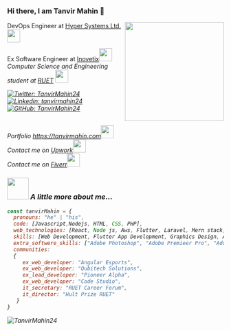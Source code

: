 ### Hi there, I am Tanvir Mahin 👋
<img align='right' src="https://media.giphy.com/media/lq4OYg1yffhDdrnL39/giphy.gif" width="230">
<p>DevOps Engineer at <a href="[https://inovetix.com](https://hypersystems.com.bd/)"> Hyper Systems Ltd.</a><img src="https://media.giphy.com/media/WUlplcMpOCEmTGBtBW/giphy.gif" width="30"></br>
<p>Ex Software Engineer at <a href="https://inovetix.com"> Inovetix</a><img src="https://media.giphy.com/media/WUlplcMpOCEmTGBtBW/giphy.gif" width="30"></br><em>Computer Science and Engineering student at <a href="https://www.ruet.ac.bd/">RUET</a> <img src="https://media.giphy.com/media/fYSnHlufseco8Fh93Z/giphy.gif" width="30">
  </p>

[![Twitter: TanvirMahin24](https://img.shields.io/twitter/follow/TanvirMahin24?style=social)](https://twitter.com/TanvirMahin24)
[![Linkedin: tanvirmahin24](https://img.shields.io/badge/-tanvirmahin24-blue?style=flat-square&logo=Linkedin&logoColor=white&link=https://www.linkedin.com/in/tanvirmahin24/)](https://www.linkedin.com/in/tanvirmahin24)
[![GitHub: TanvirMahin24](https://img.shields.io/github/followers/TanvirMahin24?label=follow&style=social)](https://github.com/TanvirMahin24)

</br>Portfolio <a href="https://tanvirmahin.com"> https://tanvirmahin.com</a><img src="https://media.giphy.com/media/WUlplcMpOCEmTGBtBW/giphy.gif" width="30"> 
</br>Contact me on  <a href="https://www.upwork.com/freelancers/~01cc30f944166fcadf"> Upwork</a><img src="https://media.giphy.com/media/WUlplcMpOCEmTGBtBW/giphy.gif" width="30"> 
</br>Contact me on  <a href="https://www.fiverr.com/tanvirmahin?public_mode=true"> Fiverr</a><img src="https://media.giphy.com/media/WUlplcMpOCEmTGBtBW/giphy.gif" width="30"> 

### <img src="https://media.giphy.com/media/VgCDAzcKvsR6OM0uWg/giphy.gif" width="50"> A little more about me...  
```javascript
const tanvirMahin = {
  pronouns: "he" | "his",
  code: [Javascript,Nodejs, HTML, CSS, PHP],
  web_technologies: [React, Node js, Aws, Flutter, Laravel, Mern stack, Next.js, Git, Github, Docker],
  skills: [Web Development, Flutter App Development, Graphics Design, Audio Mastering, Video Editing],
  extra_softwere_skills: ["Adobe Photoshop", "Adobe Premieer Pro", "Adobe Illustrator", "Adobe After Effect", "Adobe Audition"],
  communities: 
  {
     ex_web_developer: "Angular Esports",
     ex_web_developer: "Qubitech Solutions",
     ex_lead_developer: "Pioneer Alpha",
     ex_web_developer: "Code Studio",
     it_secretary: "RUET Career Forum",
     it_director: "Hult Prize RUET"
   }
}
```
<p><img align="center" src="https://github-readme-streak-stats.herokuapp.com/?user=TanvirMahin24&theme=radical" alt="TanvirMahin24" /></p>
